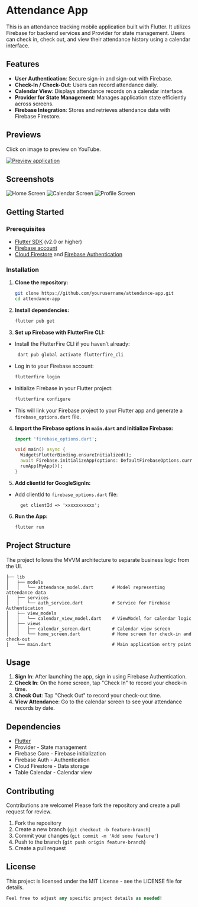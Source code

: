 
# Attendance App

This is an attendance tracking mobile application built with Flutter. It utilizes Firebase for backend services and Provider for state management. Users can check in, check out, and view their attendance history using a calendar interface.

## Features

- **User Authentication**: Secure sign-in and sign-out with Firebase.
- **Check-In / Check-Out**: Users can record attendance daily.
- **Calendar View**: Displays attendance records on a calendar interface.
- **Provider for State Management**: Manages application state efficiently across screens.
- **Firebase Integration**: Stores and retrieves attendance data with Firebase Firestore.

## Previews
Click on image to preview on YouTube.

[![Preview application](https://i9.ytimg.com/vi/1q4VVczgryY/mqdefault.jpg?sqp=CJjo_LgG-oaymwEmCMACELQB8quKqQMa8AEB-AHUBoAC4AOKAgwIABABGEcgUyhyMA8=&rs=AOn4CLAaysIFF75Szeexn5Obyn_XUEJnSg)](https://youtu.be/1q4VVczgryY)

## Screenshots

<!-- Add your screenshots here if available -->
![Home Screen](https://github.com/cherrystz/attendance_app/blob/main/screenshots/attendance_screen.png)
![Calendar Screen](https://github.com/cherrystz/attendance_app/blob/main/screenshots/calendar_screen.png)
![Profile Screen](https://github.com/cherrystz/attendance_app/blob/main/screenshots/profile_screen.png)

## Getting Started

### Prerequisites

- [Flutter SDK](https://flutter.dev/docs/get-started/install) (v2.0 or higher)
- [Firebase account](https://firebase.google.com/)
- [Cloud Firestore](https://firebase.google.com/docs/firestore) and [Firebase Authentication](https://firebase.google.com/docs/auth)

### Installation

1. **Clone the repository:**

    ```bash
    git clone https://github.com/yourusername/attendance-app.git
    cd attendance-app
    ```

2. **Install dependencies:**

    ```bash
    flutter pub get
    ```

3. **Set up Firebase with FlutterFire CLI:**
 - Install the FlutterFire CLI if you haven’t already:
	 ```bash
      dart pub global activate flutterfire_cli
	```
  - Log in to your Firebase account:
      ```bash
      flutterfire login
      ```
   - Initialize Firebase in your Flutter project:
      ```bash
      flutterfire configure
      ```
   - This will link your Firebase project to your Flutter app and generate a `firebase_options.dart` file. 
4. **Import the Firebase options in `main.dart` and initialize Firebase:**
   ```dart
   import 'firebase_options.dart';

   void main() async {
     WidgetsFlutterBinding.ensureInitialized();
     await Firebase.initializeApp(options: DefaultFirebaseOptions.currentPlatform);
     runApp(MyApp());
   }
   ```
   
5. **Add clientId for GoogleSignIn:**
- Add clientId to  `firebase_options.dart` file:
	```flutter
      get clientId => 'xxxxxxxxxxx';
6. **Run the App:**
    ```bash
    flutter run
    ```

## Project Structure

The project follows the MVVM architecture to separate business logic from the UI.

```plaintext
├── lib
│   ├── models
│   │   └── attendance_model.dart       # Model representing attendance data
│   ├── services
│   │   └── auth_service.dart           # Service for Firebase Authentication
│   ├── view_models
│   │   └── calendar_view_model.dart    # ViewModel for calendar logic
│   ├── views
│   │   ├── calendar_screen.dart        # Calendar view screen
│   │   └── home_screen.dart            # Home screen for check-in and check-out
│   └── main.dart                       # Main application entry point
```

## Usage

1.  **Sign In**: After launching the app, sign in using Firebase Authentication.
2.  **Check In**: On the home screen, tap "Check In" to record your check-in time.
3.  **Check Out**: Tap "Check Out" to record your check-out time.
4.  **View Attendance**: Go to the calendar screen to see your attendance records by date.

## Dependencies

-   [Flutter](https://flutter.dev/)
-   Provider - State management
-   Firebase Core - Firebase initialization
-   Firebase Auth - Authentication
-   Cloud Firestore - Data storage
-   Table Calendar - Calendar view

## Contributing

Contributions are welcome! Please fork the repository and create a pull request for review.

1.  Fork the repository
2.  Create a new branch (`git checkout -b feature-branch`)
3.  Commit your changes (`git commit -m 'Add some feature'`)
4.  Push to the branch (`git push origin feature-branch`)
5.  Create a pull request

## License

This project is licensed under the MIT License - see the LICENSE file for details.
```sql
Feel free to adjust any specific project details as needed!
```
